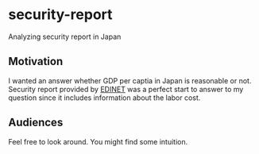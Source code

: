 # security-report
Analyzing security report in Japan

## Motivation
I wanted an answer whether GDP per captia in Japan is reasonable or not.  
Security report provided by [EDINET](https://disclosure2.edinet-fsa.go.jp/WEEK0010.aspx)  was a perfect
start to answer to my question since it includes information about the labor cost.

## Audiences

Feel free to look around. You might find some intuition.